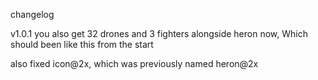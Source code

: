 changelog

v1.0.1
you also get 32 drones and 3 fighters alongside heron now, Which should been like this from the start

also fixed icon@2x, which was previously named heron@2x